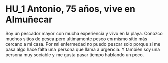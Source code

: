 # HU_1 Antonio, 75 años, vive en Almuñecar
Soy un pescador mayor con mucha experiencia y vivo en la playa. Conozco muchos sitios de pesca pero ultimamente pesco en mismo sitio más cercano a mi casa. Por mi enfermedad no puedo pescar solo porque si me pasa algo hace falta una persona que llama a urgencia. Y también soy una persona muy sociable y me gusta pasar tiempo hablando un poco.
